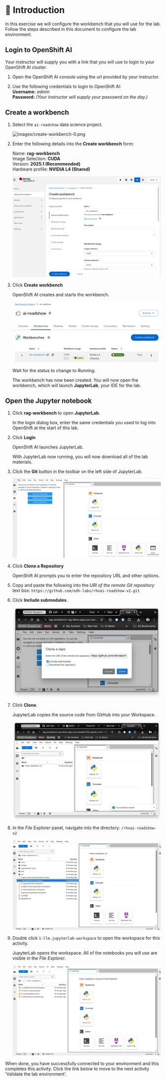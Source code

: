 # 💁 Introduction

In this exercise we will configure the workbench that you will use for the lab. Follow the steps described in this document to configure the lab environment.

## Login to OpenShift AI

Your instructor will supply you with a link that you will use to login to your OpenShift AI cluster.

1. Open the OpenShift AI console using the url provided by your instructor.

2. Use the following credentials to login to OpenShift AI:  
      **Username:** *admin*  
      **Password:** *(Your instructor will supply your passowrd on the day.)*

## Create a workbench

1. Select the `ai-roadshow` data science project.

    ![images/create-workbench-0.png](images/create-workbench.png)

2. Enter the following details into the **Create workbench** form:

    Name: **rag-workbench**  
    Image Selection: **CUDA**  
    Version: **2025.1 (Recommended)**  
    Hardware profile: **NVIDIA L4 (Shared)**  

    ![images/create-workbench-1.png](images/create-workbench-1.png)

3. Click **Create workbench**

    OpenShift AI creates and starts the workbench.

    ![images/create-workbench-2.png](images/create-workbench-2.png)

    Wait for the status to change to *Running*.  

    The workbench has now been created. You will now open the workbench, which will launch **JupyterLab**, your IDE for the lab.

## Open the Jupyter notebook

1. Click **rag-workbench** to open **JupyterLab**.

    In the login dialog box, enter the same credentials you used to log into OpenShift at the start of this lab.

2. Click **Login**

    OpenShift AI launches JupyterLab.  

    With JupyterLab now running, you will now download all of the lab materials.

3. Click the **Git** button in the toolbar on the left side of JupyterLab.  

    ![./images/jupyter-lab.png](images/jupyter-lab.png)

4. Click **Clone a Repository**

    OpenShift AI prompts you to enter the repository URL and other options.  

5. Copy and paste the following into the *URI of the remote Git repository* text box: `https://github.com/odh-labs/rhoai-roadshow-v2.git`

6. Click **Include submodules**.

    ![images/clone-git-repo-2.png](images/clone-git-repo-2.png) 

7. Click **Clone**.

    JupyterLab copies the source code from GitHub into your Workspace.

    ![images/clone-git-repo-3.png](images/clone-git-repo-3.png)

8. In the *File Explorer* panel, navigate into the directory: `/rhoai-roadshow-v2`  

    ![images/clone-git-repo-4.png](images/clone-git-repo-4.png)  

9. Double click `1-llm.jupyterlab-workspace` to open the workspace for this activity.

    JupyterLab opens the workspace. All of the notebooks you will use are visible in the *File Explorer*.  

    ![images/clone-git-repo-5.png](images/clone-git-repo-5.png)  

When done, you have successfully connected to your environment and this completes this activity. Click the link below to move to the next activity 'Validate the lab environment'.